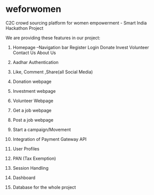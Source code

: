 # weforwomen
C2C crowd sourcing platform for women empowerment - Smart India Hackathon Project 

We are providing these features in our project:

1. Homepage –Navigation bar Register Login Donate Invest Volunteer Contact Us About Us

2. Aadhar Authentication

3. Like, Comment ,Share(all Social Media)

4. Donation webpage

5. Investment webpage

6. Volunteer Webpage

7. Get a job webpage

8. Post a job webpage

9. Start a campaign/Movement

10. Integration of Payment Gateway API

11. User Profiles

12. PAN (Tax Exemption)

13. Session Handling

14. Dashboard

15. Database for the whole project





